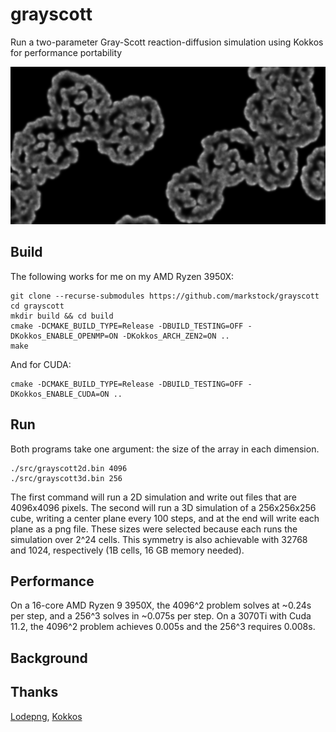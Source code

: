 # grayscott
Run a two-parameter Gray-Scott reaction-diffusion simulation using Kokkos for performance portability

![textureimage](media/v_0010.png?raw=true "2D simulation after 1000 steps")

## Build
The following works for me on my AMD Ryzen 3950X:

	git clone --recurse-submodules https://github.com/markstock/grayscott
	cd grayscott
	mkdir build && cd build
	cmake -DCMAKE_BUILD_TYPE=Release -DBUILD_TESTING=OFF -DKokkos_ENABLE_OPENMP=ON -DKokkos_ARCH_ZEN2=ON ..
	make

And for CUDA:

	cmake -DCMAKE_BUILD_TYPE=Release -DBUILD_TESTING=OFF -DKokkos_ENABLE_CUDA=ON ..

## Run
Both programs take one argument: the size of the array in each dimension.

	./src/grayscott2d.bin 4096
	./src/grayscott3d.bin 256

The first command will run a 2D simulation and write out files that are 4096x4096 pixels.
The second will run a 3D simulation of a 256x256x256 cube, writing a center plane every
100 steps, and at the end will write each plane as a png file. These sizes were selected
because each runs the simulation over 2^24 cells. This symmetry is also achievable with
32768 and 1024, respectively (1B cells, 16 GB memory needed).

## Performance
On a 16-core AMD Ryzen 9 3950X, the 4096^2 problem solves at ~0.24s per step,
and a 256^3 solves in ~0.075s per step.
On a 3070Ti with Cuda 11.2, the 4096^2 problem achieves 0.005s and the 256^3 requires 0.008s.

## Background

## Thanks
[Lodepng](https://github.com/lvandeve/lodepng), [Kokkos](https://github.com/kokkos/kokkos)
